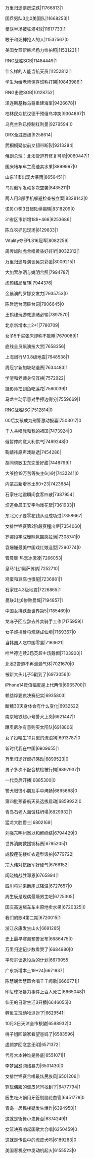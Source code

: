 万里归途票房逆跌|11766813|1

国乒男队3比0美国队|11668253|1

曼联半场被狂灌4球|11617733|1

敢于和死神抢人的人|11537567|0

美国女篮帮韩旭杨力维拍照|11531231|1

RNG战胜SGB|11484449|1

什么样的人能当航天员|11252812|1

学生为给老师惊喜谎称打架|10843986|1

RNG击败SGB|10128752|

泽连斯基称乌将重建海军|9426678|1

柏林民众抗议德干预俄乌冲突|9304867|1

乌克兰称已控制红利曼|9279594|0

DRX全胜晋级|9258614|

武桐桐疑似前叉韧带断裂|9213284|

俄副总理：北溪管道有修复可能|9060447|1

国庆堵车车主高速卖水果|8899997|0

山东11市出现大暴雨|8656451|1

乌对俄军发动多次空袭|8435211|1

两人用3部手机躲避检查被立案|8328142|0

诺贝尔奖3日起陆续揭晓|8318209|0

31省区市新增189+466|8253686|

陈立农抓包现场|8129633|1

Vitality夺EPLS16冠军|8082259|

周传雄陆虎合唱黄昏好好听|8032312|1

万里归途导演谈吴京彩蛋|8009215|1

大加索尔晒与姚明合照|7994787|

虚颜结局反转|7944376|

金晨演的罗娜女友力|7935753|0

陈哲远台湾腔台词|7906645|0

王鹤棣玩游戏逢赌必输|7897570|

北京新增本土2+1|7780709|

女子5千买张床却称不敢睡|7670089|1

底线全员飙演技大赏|7658356|

上海闵行M0.8级地震|7648538|1

周冠宇新加坡站退赛|7634483|1

学渣和老师身份互换|7572922|

摄影师拍到鱼吃莲花|7560039|1

马龙主动示意对手擦边得分|7559669|1

RNG战胜ISG|7512814|0

00后女孩成为刑警激动报喜|7503017|0

千人共唱我和我的祖国|7473924|0

俄暂停向意大利供气|7469248|0

鞠婧祎原声戏路透|7454286|

胡同晓敏卫东恋爱好甜|7448799|1

大爷捡19万苦等失主6小时|7432241|0

内蒙古新增本土80+23|7423684|

石家庄地震瞬间食客四散|7387954|

炽道金晨王安宇吻戏花絮|7361933|1

东北父子要零花钱从没成功过|7358667|

女排世锦赛第2阶段赛程出炉|7354060|

罗娜段宇成暧昧氛围感拉满|7308741|0

袁姗姗最美中国戏红娘造型|7290774|0

管晨辰 热恋冰激凌|7266053|

皇马1比1奥萨苏纳|7252710|

鸡蛋和豆腐也很配|7236881|1

石家庄4.3级地震|7226865|1

曼联3比6惨败曼城|7194857|1

中国女排跌至世界第5|7185469|0

龙麻子回应辞去外卖骑手工作|7175959|1

女子炖排骨将炕烧成仙境|7169367|0

当韩国人吃中国零食|7163621|

哈兰德连续3场英超主场戴帽|7103900|1

北溪2管道不再泄漏气体|7021670|0

被新大头儿子5戳到了|6973056|0

iPhone14贬值幅度是上代两倍|6965700|1

赖益烨要疯决赛纪实|6935803|

断糖30天身体会有什么变化|6932522|

南京地铁超小号警犬上岗|6921447|1

曝奥尼尔有意购买太阳队|6918806|

女子投喂生10只崽的流浪狗|6913787|0

新时代我在中国|6909655|1

万里归途好燃好感动|6899523|0

男子多次不配合核检被行拘|6897937|1

一代灵后开播|6885300|0

警犬眼馋小朋友手中烤肠|6865668|0

第四批预备航天员选拔启动|6859922|0

青岛石老人海蚀柱坍塌|6829932|1

猛龙大胜爵士|6802169|

刘强东明州案以和解终结|6794429|0

世界消防救援锦标赛|6785205|1

成毅莲花楼红衣造型饭拍|6779722|

宗大伟对抗叛军好硬气|6766152|

闫晓楠战胜邓恩|6765894|1

四川将迎来断崖式降温|6727657|0

周生辰是现偶最壕男主吧|6725305|

国庆高速堵车车主原地卖水果|6720325|0

我们的歌4第二期|6720015|1

浙江永康发生山火|6691265|

史上最早寒潮预警发布|6686475|0

万里归途记步数看哭了|6684980|0

字母哥谈退役后的计划|6679055|

广东新增本土19+24|6671837|

陈慧娴孟慧圆合唱千千阙歌|6666771|1

印尼球场暴力事件上百人死亡|6665048|1

仙王的日常生活3开播|6646055|0

鲤鱼又玩动物派对了|6629541|

10月3日天津全市核酸|6598932|0

桃子姐回娘家看望爸妈了|6583596|

虚颜梦回念念无明|6571372|

代号大本钟谁是卧底|6551071|1

李梦回怼网络暴力|6501430|0

女排世锦赛合唱最炫民族风|6501206|1

穿玩偶服的调皮爸爸找到了|6477794|1

医生吃火锅用牙签剔脑花血管|6451778|0

青岛一居民楼疑发生爆炸|6394950|1

这就是街舞小鬼舞台|6374249|1

女篮决赛响起国歌大合唱|6250459|0

这就是传说中的虎皮犬吗|6189283|0

美国客机空中发动机起火|6155523|0

